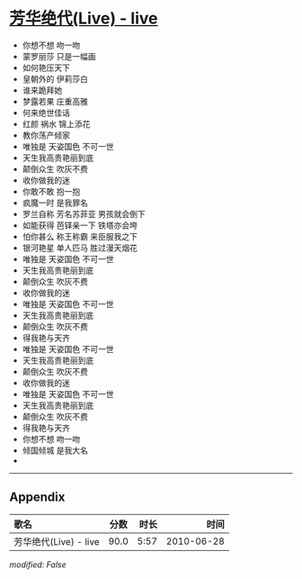 # [芳华绝代(Live) - live](https://music.163.com/song?id=64513)

* 你想不想 吻一吻
* 蒙罗丽莎 只是一幅画
* 如何艳压天下
* 皇朝外的 伊莉莎白
* 谁来跪拜她
* 梦露若果 庄重高雅
* 何来绝世佳话
* 红颜 祸水 锦上添花
* 教你荡产倾家
* 唯独是 天姿国色 不可一世
* 天生我高贵艳丽到底
* 颠倒众生 吹灰不费
* 收你做我的迷
* 你敢不敢 抱一抱
* 疯魔一时 是我罪名
* 罗兰自称 芳名苏菲亚 男孩就会倒下
* 如能获得 芭铎亲一下 铁塔亦会垮
* 怕你甚么 称王称霸 来臣服我之下
* 银河艳星 单人匹马 胜过漫天烟花
* 唯独是 天姿国色 不可一世
* 天生我高贵艳丽到底
* 颠倒众生 吹灰不费
* 收你做我的迷
* 唯独是 天姿国色 不可一世
* 天生我高贵艳丽到底
* 颠倒众生 吹灰不费
* 得我艳与天齐
* 唯独是 天姿国色 不可一世
* 天生我高贵艳丽到底
* 颠倒众生 吹灰不费
* 收你做我的迷
* 唯独是 天姿国色 不可一世
* 天生我高贵艳丽到底
* 颠倒众生 吹灰不费
* 得我艳与天齐
* 你想不想 吻一吻
* 倾国倾城 是我大名
* 


---

## Appendix

|歌名|分数|时长|时间|
|:---|:---:|---:|---:|
|芳华绝代(Live) - live|90.0|5:57|2010-06-28

*modified: False*